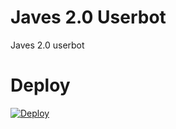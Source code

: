 # Javes 2.0 Userbot 
Javes 2.0 userbot 
# Deploy 
[![Deploy](https://www.herokucdn.com/deploy/button.svg)](https://heroku.com/deploy)
